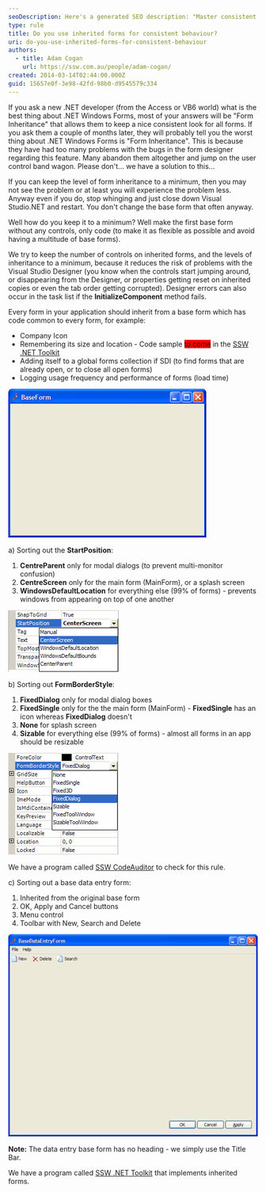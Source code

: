 ```yaml
---
seoDescription: Here's a generated SEO description: "Master consistent behavior in .NET Windows Forms by utilizing inherited forms and implementing best practices for design and coding."
type: rule
title: Do you use inherited forms for consistent behaviour?
uri: do-you-use-inherited-forms-for-consistent-behaviour
authors:
  - title: Adam Cogan
    url: https://ssw.com.au/people/adam-cogan/
created: 2014-03-14T02:44:00.000Z
guid: 15657e0f-3e98-42fd-98b0-d9545579c334
---
```


If you ask a new .NET developer (from the Access or VB6 world) what is the best thing about .NET Windows Forms, most of your answers will be "Form Inheritance" that allows them to keep a nice consistent look for all forms. If you ask them a couple of months later, they will probably tell you the worst thing about .NET Windows Forms is "Form Inheritance". This is because they have had too many problems with the bugs in the form designer regarding this feature. Many abandon them altogether and jump on the user control band wagon. Please don't... we have a solution to this...

<!--endintro-->

If you can keep the level of form inheritance to a minimum, then you may not see the problem or at least you will experience the problem less. Anyway even if you do, stop whinging and just close down Visual Studio.NET and restart. You don't change the base form that often anyway.

Well how do you keep it to a minimum? Well make the first base form without any controls, only code (to make it as flexible as possible and avoid having a multitude of base forms).

We try to keep the number of controls on inherited forms, and the levels of inheritance to a minimum, because it reduces the risk of problems with the Visual Studio Designer (you know when the controls start jumping around, or disappearing from the Designer, or properties getting reset on inherited copies or even the tab order getting corrupted). Designer errors can also occur in the task list if the **InitializeComponent** method fails.

Every form in your application should inherit from a base form which has code common to every form, for example:

- Company Icon
- Remembering its size and location - Code sample <span style="background-color: red">to come</span> in the [SSW .NET Toolkit](https://ssw.com.au/ssw/NETToolkit)
- Adding itself to a global forms collection if SDI (to find forms that are already open, or to close all open forms)
- Logging usage frequency and performance of forms (load time)

![Figure: Base Form for all SSW applications with SSW icon](baseform.gif)

a) Sorting out the **StartPosition**:

1. **CentreParent** only for modal dialogs (to prevent multi-monitor confusion)
2. **CentreScreen** only for the main form (MainForm), or a splash screen
3. **WindowsDefaultLocation** for everything else (99% of forms) - prevents windows from appearing on top of one another

![](startposition.gif)

b) Sorting out **FormBorderStyle**:

1. **FixedDialog** only for modal dialog boxes
2. **FixedSingle** only for the the main form (MainForm) - **FixedSingle** has an icon whereas **FixedDialog** doesn't
3. **None** for splash screen
4. **Sizable** for everything else (99% of forms) - almost all forms in an app should be resizable

![](formborderstyle.gif)

We have a program called [SSW CodeAuditor](https://codeauditor.com) to check for this rule.

c) Sorting out a base data entry form:

1. Inherited from the original base form
2. OK, Apply and Cancel buttons
3. Menu control
4. Toolbar with New, Search and Delete

![Figure: Base data entry form with menu, toolbar and OK, Cancel & Apply buttons](dataentrybaseform.gif)

**Note:** The data entry base form has no heading - we simply use the Title Bar.

We have a program called [SSW .NET Toolkit](https://ssw.com.au/ssw/NETToolkit) that implements inherited forms.
